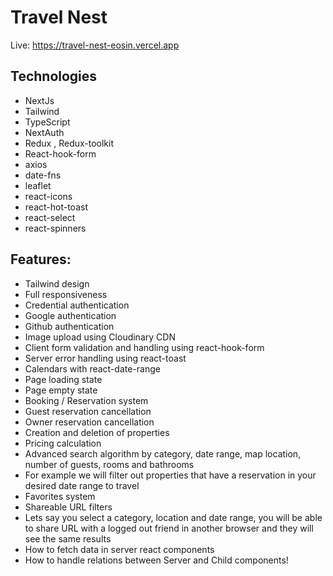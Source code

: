# Travel Nest
Live: https://travel-nest-eosin.vercel.app

## Technologies
* NextJs
* Tailwind
* TypeScript
* NextAuth
* Redux , Redux-toolkit
* React-hook-form
* axios
* date-fns
* leaflet
* react-icons
* react-hot-toast
* react-select
* react-spinners


## Features:

* Tailwind design
* Full responsiveness
* Credential authentication
* Google authentication
* Github authentication
* Image upload using Cloudinary CDN
* Client form validation and handling using react-hook-form
* Server error handling using react-toast
* Calendars with react-date-range
* Page loading state
* Page empty state
* Booking / Reservation system
* Guest reservation cancellation
* Owner reservation cancellation
* Creation and deletion of properties
* Pricing calculation
* Advanced search algorithm by category, date range, map location, number of guests, rooms and bathrooms
* For example we will filter out properties that have a reservation in your desired date range to travel
* Favorites system
* Shareable URL filters
* Lets say you select a category, location and date range, you will be able to share URL with a logged out friend in another browser and they will see the same results
* How to fetch data in server react components
* How to handle relations between Server and Child components!